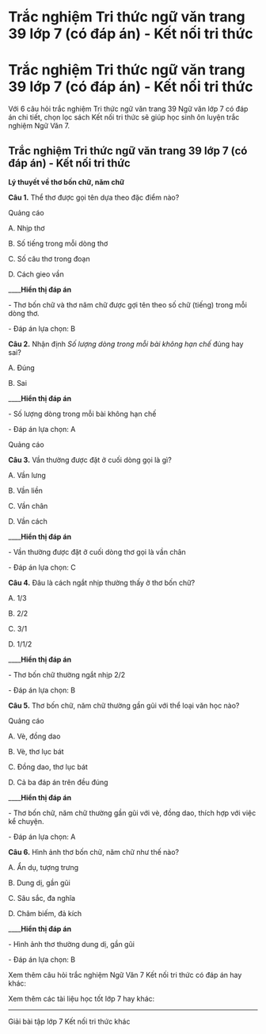 # Trắc nghiệm Tri thức ngữ văn trang 39 lớp 7 (có đáp án) - Kết nối tri thức

# Trắc nghiệm Tri thức ngữ văn trang 39 lớp 7 (có đáp án) - Kết nối tri thức

Với 6 câu hỏi trắc nghiệm Tri thức ngữ văn trang 39 Ngữ văn lớp 7 có đáp án chi tiết, chọn lọc sách Kết nối tri thức sẽ giúp học sinh ôn luyện trắc nghiệm Ngữ Văn 7.

## Trắc nghiệm Tri thức ngữ văn trang 39 lớp 7 (có đáp án) - Kết nối tri thức

**Lý thuyết về thơ bốn chữ, năm chữ**

**Câu 1.** Thể thơ được gọi tên dựa theo đặc điểm nào?

Quảng cáo

A. Nhịp thơ

B. Số tiếng trong mỗi dòng thơ

C. Số câu thơ trong đoạn

D. Cách gieo vần

____**Hiển thị đáp án**

\- Thơ bốn chữ và thơ năm chữ được gợi tên theo số chữ (tiếng) trong mỗi dòng thơ.

\- Đáp án lựa chọn: B

**Câu 2.** Nhận định _Số lượng dòng trong mỗi bài không hạn chế_ đúng hay sai?

A. Đúng

B. Sai

____**Hiển thị đáp án**

\- Số lượng dòng trong mỗi bài không hạn chế

\- Đáp án lựa chọn: A

Quảng cáo

**Câu 3.** Vần thường được đặt ở cuối dòng gọi là gì?

A. Vần lưng

B. Vần liền

C. Vần chân

D. Vần cách

____**Hiển thị đáp án**

\- Vần thường được đặt ở cuối dòng thơ gọi là vần chân

\- Đáp án lựa chọn: C

**Câu 4.** Đâu là cách ngắt nhịp thường thấy ở thơ bốn chữ?

A. 1/3

B. 2/2

C. 3/1

D. 1/1/2

____**Hiển thị đáp án**

\- Thơ bốn chữ thường ngắt nhịp 2/2

\- Đáp án lựa chọn: B

**Câu 5.** Thơ bốn chữ, năm chữ thường gần gũi với thể loại văn học nào?

Quảng cáo

A. Vè, đồng dao

B. Vè, thơ lục bát

C. Đồng dao, thơ lục bát

D. Cả ba đáp án trên đều đúng

____**Hiển thị đáp án**

\- Thơ bốn chữ, năm chữ thường gần gũi với vè, đồng dao, thích hợp với việc kể chuyện.

\- Đáp án lựa chọn: A

**Câu 6.** Hình ảnh thơ bốn chữ, năm chữ như thế nào?

A. Ẩn dụ, tượng trưng

B. Dung dị, gần gũi

C. Sâu sắc, đa nghĩa

D. Châm biếm, đả kích

____**Hiển thị đáp án**

\- Hình ảnh thơ thường dung dị, gần gũi

\- Đáp án lựa chọn: B

Xem thêm câu hỏi trắc nghiệm Ngữ Văn 7 Kết nối tri thức có đáp án hay khác:

Xem thêm các tài liệu học tốt lớp 7 hay khác:

* * *

Giải bài tập lớp 7 Kết nối tri thức khác
